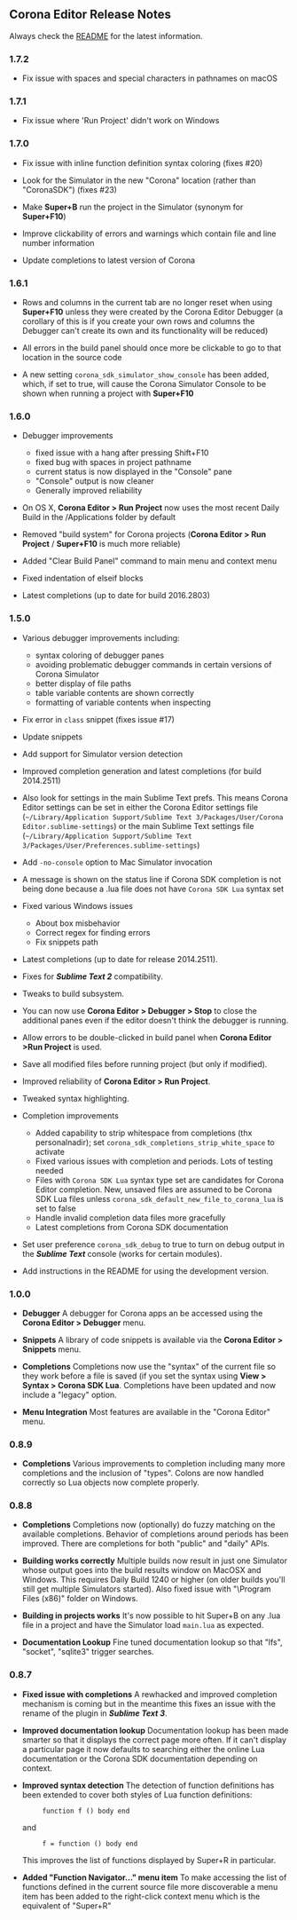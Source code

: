 ## Corona Editor Release Notes

Always check the [README](https://github.com/coronalabs/CoronaSDK-SublimeText/blob/master/README.md) for the latest information.

### 1.7.2

 * Fix issue with spaces and special characters in pathnames on macOS

### 1.7.1

 * Fix issue where 'Run Project' didn't work on Windows

### 1.7.0

 * Fix issue with inline function definition syntax coloring (fixes #20)

 * Look for the Simulator in the new "Corona" location (rather than "CoronaSDK") (fixes #23)

 * Make **Super+B** run the project in the Simulator (synonym for **Super+F10**)

 * Improve clickability of errors and warnings which contain file and line number information

 * Update completions to latest version of Corona

### 1.6.1

 * Rows and columns in the current tab are no longer reset when using **Super+F10** unless they were created by the Corona Editor Debugger (a corollary of this is if you create your own rows and columns the Debugger can't create its own and its functionality will be reduced)

 * All errors in the build panel should once more be clickable to go to that location in the source code

 * A new setting `corona_sdk_simulator_show_console` has been added, which, if set to true, will cause the Corona Simulator Console to be shown when running a project with **Super+F10**

### 1.6.0

 * Debugger improvements
	 * fixed issue with a hang after pressing Shift+F10
	 * fixed bug with spaces in project pathname
	 * current status is now displayed in the "Console" pane
	 * "Console" output is now cleaner
	 * Generally improved reliability

 * On OS X, **Corona Editor > Run Project** now uses the most recent Daily Build in the /Applications folder by default

 * Removed "build system" for Corona projects (**Corona Editor > Run Project** / **Super+F10** is much more reliable)

 * Added "Clear Build Panel" command to main menu and context menu

 * Fixed indentation of elseif blocks

 * Latest completions (up to date for build 2016.2803)

### 1.5.0

 * Various debugger improvements including:
	 * syntax coloring of debugger panes
	 * avoiding problematic debugger commands in certain versions of Corona Simulator
	 * better display of file paths
	 * table variable contents are shown correctly
	 * formatting of variable contents when inspecting

 * Fix error in `class` snippet (fixes issue #17)

 * Update snippets

 * Add support for Simulator version detection

 * Improved completion generation and latest completions (for build 2014.2511)

 * Also look for settings in the main Sublime Text prefs. This means Corona Editor settings can be set in either the Corona Editor settings file (`~/Library/Application Support/Sublime Text 3/Packages/User/Corona Editor.sublime-settings`) or the main Sublime Text settings file (`~/Library/Application Support/Sublime Text 3/Packages/User/Preferences.sublime-settings`)

 * Add `-no-console` option to Mac Simulator invocation

 * A message is shown on the status line if Corona SDK completion is not being done because a .lua file does not have `Corona SDK Lua` syntax set

 * Fixed various Windows issues
	 * About box misbehavior
	 * Correct regex for finding errors
	 * Fix snippets path

 * Latest completions (up to date for release 2014.2511).

 * Fixes for ***Sublime Text 2*** compatibility.

 * Tweaks to build subsystem.

 * You can now use **Corona Editor > Debugger > Stop** to close the additional panes even if the editor doesn't think the debugger is running.

 * Allow errors to be double-clicked in build panel when **Corona Editor >Run Project** is used.

 * Save all modified files before running project (but only if modified).

 * Improved reliability of **Corona Editor > Run Project**.

 * Tweaked syntax highlighting.

 * Completion improvements
	 * Added capability to strip whitespace from completions (thx personalnadir); set `corona_sdk_completions_strip_white_space` to activate
	 * Fixed various issues with completion and periods.  Lots of testing needed
	 * Files with `Corona SDK Lua` syntax type set are candidates for Corona Editor completion.  New, unsaved files are assumed to be Corona SDK Lua files unless `corona_sdk_default_new_file_to_corona_lua` is set to false
	 * Handle invalid completion data files more gracefully
	 * Latest completions from Corona SDK documentation

 * Set user preference `corona_sdk_debug` to true to turn on debug output in the ***Sublime Text*** console (works for certain modules).

 * Add instructions in the README for using the development version.

### 1.0.0

 * **Debugger**
 	A debugger for Corona apps an be accessed using the **Corona Editor > Debugger** menu.

 * **Snippets**
 	A library of code snippets is available via the **Corona Editor > Snippets** menu.

 * **Completions**
	Completions now use the "syntax" of the current file so they work before a file is saved (if you set the syntax using **View > Syntax > Corona SDK Lua**.  Completions have been updated and now include a "legacy" option.

 * **Menu Integration**
 	Most features are available in the "Corona Editor" menu.

### 0.8.9

 * **Completions**
	Various improvements to completion including many more completions and the inclusion of "types". 
	Colons are now handled correctly so Lua objects now complete properly.

### 0.8.8

 * **Completions**
	Completions now (optionally) do fuzzy matching on the available
	completions. Behavior of completions around periods has been improved.
	There are completions for both "public" and "daily" APIs.

 * **Building works correctly**
    Multiple builds now result in just one Simulator whose output goes into the build results window on MacOSX and Windows.  This requires Daily Build 1240 or higher (on older builds you'll still get multiple Simulators started).  Also fixed issue with "\Program Files (x86)" folder on Windows.

 * **Building in projects works**
 	It's now possible to hit Super+B on any .lua file in a project and have the Simulator load `main.lua` as expected.

 * **Documentation Lookup**
	Fine tuned documentation lookup so that "lfs", "socket", "sqlite3"
	trigger searches.

### 0.8.7

 * **Fixed issue with completions**
    A rewhacked and improved completion mechanism is coming but in the
    meantime this fixes an issue with the rename of the plugin in ***Sublime Text 3***.

 * **Improved documentation lookup**
    Documentation lookup has been made smarter so that it displays the
    correct page more often.  If it can't display a particular page it now
    defaults to searching either the online Lua documentation or the Corona
    SDK documentation depending on context.

 * **Improved syntax detection**
    The detection of function definitions has been extended to cover both
    styles of Lua function definitions:
    ```
         function f () body end
    ```
    and
    ```
         f = function () body end
    ```
    This improves the list of functions displayed by Super+R in particular.

 * **Added "Function Navigator..." menu item**
    To make accessing the list of functions defined in the current source
    file more discoverable a menu item has been added to the right-click
    context menu which is the equivalent of "Super+R"

